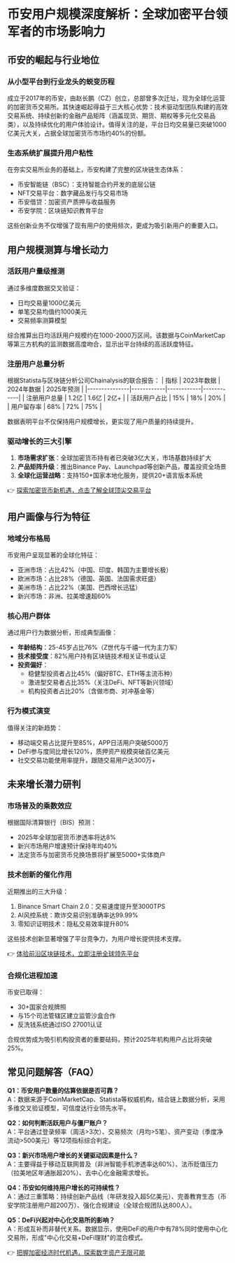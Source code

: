 # 币安用户规模深度解析：全球加密平台领军者的市场影响力

## 币安的崛起与行业地位

### 从小型平台到行业龙头的蜕变历程

成立于2017年的币安，由赵长鹏（CZ）创立，总部曾多次迁址，现为全球化运营的加密货币交易所。其快速崛起得益于三大核心优势：技术驱动型团队构建的高效交易系统、持续创新的金融产品矩阵（涵盖现货、期货、期权等多元化交易品类），以及持续优化的用户体验设计。值得关注的是，平台日均交易量已突破1000亿美元大关，占据全球加密货币市场约40%的份额。

### 生态系统扩展提升用户粘性

在夯实交易所业务的基础上，币安构建了完整的区块链生态体系：
- 币安智能链（BSC）：支持智能合约开发的底层公链
- NFT交易平台：数字藏品发行与交易市场
- 币安借贷：加密资产质押与收益服务
- 币安学院：区块链知识教育平台

这些创新业务不仅增强了现有用户的使用频次，更成为吸引新用户的重要入口。

## 用户规模测算与增长动力

### 活跃用户量级推测

通过多维度数据交叉验证：
- 日均交易量1000亿美元
- 单笔交易均值约1000美元
- 交易频率测算模型

综合推算出日均活跃用户规模约在1000-2000万区间。该数据与CoinMarketCap等第三方机构的监测数据高度吻合，显示出平台持续的高活跃度特征。

### 注册用户总量分析

根据Statista与区块链分析公司Chainalysis的联合报告：
| 指标          | 2023年数据 | 2024年数据 | 2025年预测 |
|---------------|------------|------------|------------|
| 注册用户总量  | 1.2亿      | 1.6亿      | 2亿+       |
| 活跃用户占比  | 15%        | 18%        | 20%        |
| 用户留存率    | 68%        | 72%        | 75%        |

数据表明平台不仅保持用户规模增长，更实现了用户质量的持续提升。

### 驱动增长的三大引擎
1. **市场需求扩张**：全球加密货币持有者已突破3亿大关，市场基数持续扩大
2. **产品矩阵升级**：推出Binance Pay、Launchpad等创新产品，覆盖投资全场景
3. **全球化运营战略**：支持150+国家本地化服务，提供20+语言版本系统

👉 [探索加密货币新机遇，点击了解全球顶尖交易平台](https://bit.ly/okx_welcome)

## 用户画像与行为特征

### 地域分布格局
币安用户呈现显著的全球化特征：
- 亚洲市场：占比42%（中国、印度、韩国为主要增长极）
- 欧洲市场：占比28%（德国、英国、法国需求旺盛）
- 美洲市场：占比22%（美国、巴西增长迅猛）
- 新兴市场：非洲、拉美增速超60%

### 核心用户群体
通过用户行为数据分析，形成典型画像：
- **年龄结构**：25-45岁占比76%（Z世代与千禧一代为主力军）
- **技术接受度**：82%用户持有区块链技术相关证书或认证
- **投资偏好**：
  - 稳健型投资者占比45%（偏好BTC、ETH等主流币种）
  - 激进型交易者占比35%（关注DeFi、NFT等新兴领域）
  - 机构投资者占比20%（含做市商、对冲基金等）

### 行为模式演变
值得关注的新趋势：
- 移动端交易占比提升至85%，APP日活用户突破5000万
- DeFi参与度同比增长120%，质押资产规模突破百亿美元
- 社交交易功能使用率提升，跟随交易用户达300万+

## 未来增长潜力研判

### 市场普及的乘数效应
根据国际清算银行（BIS）预测：
- 2025年全球加密货币渗透率将达8%
- 新兴市场用户增速预计保持年均40%
- 法定货币与加密货币兑换场景将扩展至5000+实体商户

### 技术创新的催化作用
近期推出的三大升级：
1. Binance Smart Chain 2.0：交易速度提升至3000TPS
2. AI风控系统：欺诈交易识别准确率达99.99%
3. 零知识证明技术：隐私交易效率提升80%

这些技术创新显著增强了平台竞争力，为用户增长提供技术支撑。

👉 [体验前沿区块链技术，立即注册全球领先平台](https://bit.ly/okx_welcome)

### 合规化进程加速
币安已取得：
- 30+国家合规牌照
- 与15个司法管辖区建立监管沙盒合作
- 反洗钱系统通过ISO 27001认证

合规优势成为吸引机构投资者的重要砝码，预计2025年机构用户占比将突破25%。

## 常见问题解答（FAQ）

**Q1：币安用户数量的估算依据是否可靠？**  
A：数据来源于CoinMarketCap、Statista等权威机构，结合链上数据分析，采用多维交叉验证模型，可信度达行业领先水平。

**Q2：如何判断活跃用户与僵尸账户？**  
A：平台通过登录频率（周活>3次）、交易频次（月均>5笔）、资产变动（季度净流动>500美元）等12项指标综合判定。

**Q3：新兴市场用户增长的关键驱动因素是什么？**  
A：主要得益于移动互联网普及（非洲智能手机渗透率达60%）、法币贬值压力（拉美地区年通胀超20%）、去中心化金融需求增长。

**Q4：币安如何维持用户增长的可持续性？**  
A：通过三重策略：持续创新产品线（年研发投入超5亿美元）、完善教育生态（币安学院注册用户超200万）、强化合规建设（全球合规团队达800人）。

**Q5：DeFi兴起对中心化交易所的影响？**  
A：形成互补而非替代关系。数据显示，使用DeFi的用户中有78%同时使用中心化交易所，形成"中心化交易+DeFi理财"的混合模式。

👉 [把握加密经济时代机遇，探索数字资产无限可能](https://bit.ly/okx_welcome)